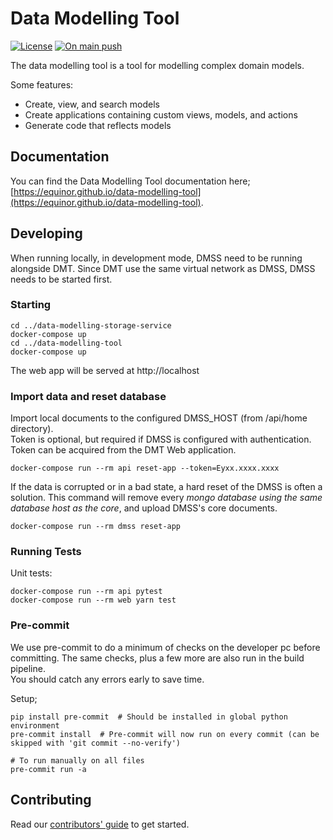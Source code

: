 # Data Modelling Tool
[![License][license-badge]][license]
[![On main push][on-main-push-branch-badge]][on-main-push-branch-action]

The data modelling tool is a tool for modelling complex domain models.

Some features:

* Create, view, and search models
* Create applications containing custom views, models, and actions
* Generate code that reflects models

## Documentation

You can find the Data Modelling Tool documentation here; [https://equinor.github.io/data-modelling-tool](https://equinor.github.io/data-modelling-tool).

## Developing
 
When running locally, in development mode, DMSS need to be running alongside DMT. Since DMT use the same virtual network as DMSS, DMSS needs to be started first.

### Starting

```shell
cd ../data-modelling-storage-service
docker-compose up
cd ../data-modelling-tool
docker-compose up
```

The web app will be served at http://localhost

### Import data and reset database

Import local documents to the configured DMSS_HOST (from /api/home directory).  
Token is optional, but required if DMSS is configured with authentication.  
Token can be acquired from the DMT Web application.

```shell
docker-compose run --rm api reset-app --token=Eyxx.xxxx.xxxx
```

If the data is corrupted or in a bad state, a hard reset of the DMSS is often a solution.
This command will remove every _mongo database using the same database host as the core_, and upload DMSS's core documents.

```shell
docker-compose run --rm dmss reset-app
```

### Running Tests

Unit tests:

`docker-compose run --rm api pytest`  
`docker-compose run --rm web yarn test`

### Pre-commit

We use pre-commit to do a minimum of checks on the developer pc before committing. The same checks, plus a few more are
also run in the build pipeline.  
You should catch any errors early to save time.

Setup;

```shell
pip install pre-commit  # Should be installed in global python environment
pre-commit install  # Pre-commit will now run on every commit (can be skipped with 'git commit --no-verify')

# To run manually on all files
pre-commit run -a 
```

## Contributing 

Read our [contributors' guide](https://https://equinor.github.io/data-modelling-tool/contribute-guide.html) to get started.

[license-badge]: https://img.shields.io/badge/License-MIT-yellow.svg
[license]: https://github.com/equinor/data-modelling-tool/blob/main/LICENSE
[releases]: https://github.com/equinor/data-modelling-tool/releases
[on-main-push-branch-badge]: https://github.com/equinor/data-modelling-tool/actions/workflows/on-master-push.yaml/badge.svg
[on-main-push-branch-action]: https://github.com/equinor/data-modelling-tool/actions/workflows/on-master-push.yaml
